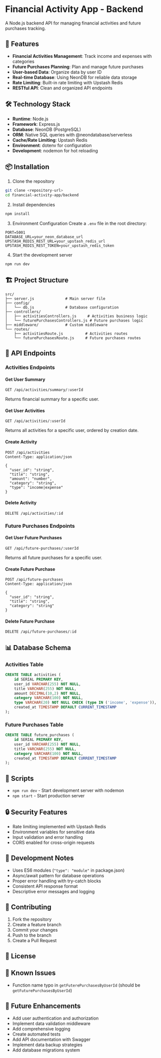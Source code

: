# Financial Activity App - Backend

A Node.js backend API for managing financial activities and future purchases tracking.

## 🚀 Features

- **Financial Activities Management**: Track income and expenses with categories
- **Future Purchases Planning**: Plan and manage future purchases
- **User-based Data**: Organize data by user ID
- **Real-time Database**: Using NeonDB for reliable data storage
- **Rate Limiting**: Built-in rate limiting with Upstash Redis
- **RESTful API**: Clean and organized API endpoints

## 🛠️ Technology Stack

- **Runtime**: Node.js
- **Framework**: Express.js
- **Database**: NeonDB (PostgreSQL)
- **ORM**: Native SQL queries with @neondatabase/serverless
- **Cache/Rate Limiting**: Upstash Redis
- **Environment**: dotenv for configuration
- **Development**: nodemon for hot reloading

## 📦 Installation

1. Clone the repository
```bash
git clone <repository-url>
cd financial-activity-app/backend
```

2. Install dependencies
```bash
npm install
```

3. Environment Configuration
Create a `.env` file in the root directory:
```env
PORT=5001
DATABASE_URL=your_neon_database_url
UPSTASH_REDIS_REST_URL=your_upstash_redis_url
UPSTASH_REDIS_REST_TOKEN=your_upstash_redis_token
```

4. Start the development server
```bash
npm run dev
```

## 🏗️ Project Structure

```
src/
├── server.js              # Main server file
├── config/
│   └── db.js              # Database configuration
├── controllers/
│   ├── activitiesControllers.js     # Activities business logic
│   └── futurePurchasesControllers.js # Future purchases logic
├── middleware/            # Custom middleware
└── routes/
    ├── activitiesRoute.js          # Activities routes
    └── futurePurchasesRoute.js     # Future purchases routes
```

## 🔌 API Endpoints

### Activities Endpoints

#### Get User Summary
```http
GET /api/activities/summary/:userId
```
Returns financial summary for a specific user.

#### Get User Activities
```http
GET /api/activities/:userId
```
Returns all activities for a specific user, ordered by creation date.

#### Create Activity
```http
POST /api/activities
Content-Type: application/json

{
  "user_id": "string",
  "title": "string",
  "amount": "number",
  "category": "string",
  "type": "income|expense"
}
```

#### Delete Activity
```http
DELETE /api/activities/:id
```

### Future Purchases Endpoints

#### Get User Future Purchases
```http
GET /api/future-purchases/:userId
```
Returns all future purchases for a specific user.

#### Create Future Purchase
```http
POST /api/future-purchases
Content-Type: application/json

{
  "user_id": "string",
  "title": "string",
  "category": "string"
}
```

#### Delete Future Purchase
```http
DELETE /api/future-purchases/:id
```

## 📊 Database Schema

### Activities Table
```sql
CREATE TABLE activities (
    id SERIAL PRIMARY KEY,
    user_id VARCHAR(255) NOT NULL,
    title VARCHAR(255) NOT NULL,
    amount DECIMAL(10,2) NOT NULL,
    category VARCHAR(100) NOT NULL,
    type VARCHAR(20) NOT NULL CHECK (type IN ('income', 'expense')),
    created_at TIMESTAMP DEFAULT CURRENT_TIMESTAMP
);
```

### Future Purchases Table
```sql
CREATE TABLE future_purchases (
    id SERIAL PRIMARY KEY,
    user_id VARCHAR(255) NOT NULL,
    title VARCHAR(255) NOT NULL,
    category VARCHAR(100) NOT NULL,
    created_at TIMESTAMP DEFAULT CURRENT_TIMESTAMP
);
```

## 🚦 Scripts

- `npm run dev` - Start development server with nodemon
- `npm start` - Start production server

## 🔒 Security Features

- Rate limiting implemented with Upstash Redis
- Environment variables for sensitive data
- Input validation and error handling
- CORS enabled for cross-origin requests

## 📝 Development Notes

- Uses ES6 modules (`"type": "module"` in package.json)
- Async/await pattern for database operations
- Proper error handling with try-catch blocks
- Consistent API response format
- Descriptive error messages and logging

## 🤝 Contributing

1. Fork the repository
2. Create a feature branch
3. Commit your changes
4. Push to the branch
5. Create a Pull Request

## 📄 License

<!-- This project is licensed under the ISC License. -->

## 🐛 Known Issues

- Function name typo in `getFuterePurchasesByUserId` (should be `getFuturePurchasesByUserId`)

## 🔧 Future Enhancements

- Add user authentication and authorization
- Implement data validation middleware
- Add comprehensive logging
- Create automated tests
- Add API documentation with Swagger
- Implement data backup strategies
- Add database migrations system
